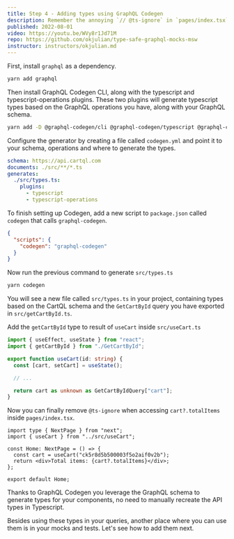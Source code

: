 ```yaml
---
title: Step 4 - Adding types using GraphQL Codegen
description: Remember the annoying `// @ts-ignore` in `pages/index.tsx`? That's because `useCart` is not type safe yet. Let's fix that using GraphQL Codegen.
published: 2022-08-01
video: https://youtu.be/WVy8r1Jd71M
repo: https://github.com/okjulian/type-safe-graphql-mocks-msw
instructor: instructors/okjulian.md
---
```


First, install `graphql` as a dependency.

```bash
yarn add graphql
```

Then install GraphQL Codegen CLI, along with the typescript and typescript-operations plugins. These two plugins will generate typescript types based on the GraphQL operations you have, along with your GraphQL schema.

```bash
yarn add -D @graphql-codegen/cli @graphql-codegen/typescript @graphql-codegen/typescript-operations
```

Configure the generator by creating a file called `codegen.yml` and point it to your schema, operations and where to generate the types.

```yml
schema: https://api.cartql.com
documents: ./src/**/*.ts
generates:
  ./src/types.ts:
    plugins:
      - typescript
      - typescript-operations
```

To finish setting up Codegen, add a new script to `package.json` called `codegen` that calls `graphql-codegen`.

```json
{
  "scripts": {
    "codegen": "graphql-codegen"
  }
}
```

Now run the previous command to generate `src/types.ts`

```bash
yarn codegen
```

You will see a new file called `src/types.ts` in your project, containing types based on the CartQL schema and the `GetCartById` query you have exported in `src/getCartById.ts`.

Add the `getCartById` type to result of `useCart` inside `src/useCart.ts`

```ts
import { useEffect, useState } from "react";
import { getCartById } from "./GetCartById";

export function useCart(id: string) {
  const [cart, setCart] = useState();

  // ...

  return cart as unknown as GetCartByIdQuery["cart"];
}
```

Now you can finally remove `@ts-ignore` when accessing `cart?.totalItems` inside `pages/index.tsx`.

```tsx
import type { NextPage } from "next";
import { useCart } from "../src/useCart";

const Home: NextPage = () => {
  const cart = useCart("ck5r8d5b500003f5o2aif0v2b");
  return <div>Total items: {cart?.totalItems}</div>;
};

export default Home;
```

Thanks to GraphQL Codegen you leverage the GraphQL schema to generate types for your components, no need to manually recreate the API types in Typescript.

Besides using these types in your queries, another place where you can use them is in your mocks and tests. Let's see how to add them next.
